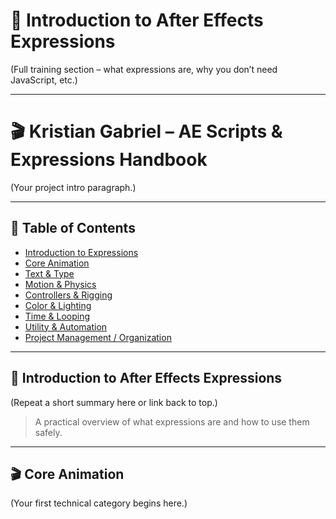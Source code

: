 # 🧠 Introduction to After Effects Expressions
(Full training section – what expressions are, why you don’t need JavaScript, etc.)

---

# 🎬 Kristian Gabriel – AE Scripts & Expressions Handbook
(Your project intro paragraph.)

---

## 📘 Table of Contents
- [Introduction to Expressions](#introduction-to-after-effects-expressions)
- [Core Animation](#core-animation)
- [Text & Type](#text--type)
- [Motion & Physics](#motion--physics)
- [Controllers & Rigging](#controllers--rigging)
- [Color & Lighting](#color--lighting)
- [Time & Looping](#time--looping)
- [Utility & Automation](#utility--automation)
- [Project Management / Organization](#project-management--organization)

---

## 🧠 Introduction to After Effects Expressions
(Repeat a short summary here or link back to top.)
> A practical overview of what expressions are and how to use them safely.

---

## 🎬 Core Animation
(Your first technical category begins here.)
